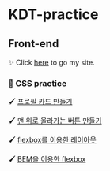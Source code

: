 # KDT-practice

## Front-end
✨ Click [here](https://shunny822.github.io/KDT-practice/) to go my site.

### 🎨 CSS practice

🖌️ [프로필 카드 만들기](front/profile_card.html)

🖌️ [맨 위로 올라가는 버튼 만들기](front/scroll_to_top.html)

🖌️ [flexbox를 이용한 레이아웃](front/flexbox.html)

🖌️ [BEM을 이용한 flexbox](front/flexbox02.html)